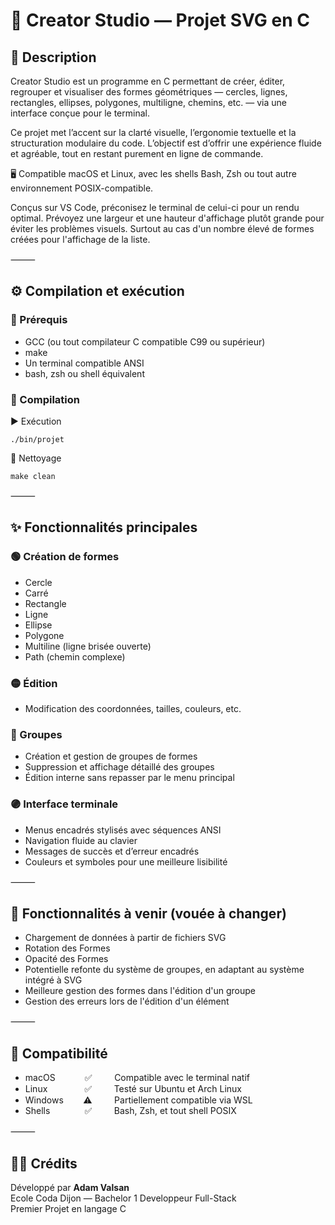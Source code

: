 # 🎨 Creator Studio — Projet SVG en C

## 🧭 Description

Creator Studio est un programme en C permettant de créer, éditer, regrouper et visualiser des formes géométriques — cercles, lignes, rectangles, ellipses, polygones, multiligne, chemins, etc. — via une interface conçue pour le terminal.

Ce projet met l’accent sur la clarté visuelle, l’ergonomie textuelle et la structuration modulaire du code.
L’objectif est d’offrir une expérience fluide et agréable, tout en restant purement en ligne de commande.

🖥️ Compatible macOS et Linux, avec les shells Bash, Zsh ou tout autre environnement POSIX-compatible.

Conçus sur VS Code, préconisez le terminal de celui-ci pour un rendu optimal.
Prévoyez une largeur et une hauteur d'affichage plutôt grande pour éviter les problèmes visuels. Surtout au cas d'un nombre élevé de formes créées pour l'affichage de la liste.

⸻

## ⚙️ Compilation et exécution

### 🧩 Prérequis  
-	GCC (ou tout compilateur C compatible C99 ou supérieur)  
-	make  
-	Un terminal compatible ANSI  
-	bash, zsh ou shell équivalent  

### 🔧 Compilation

▶️ Exécution

`./bin/projet`

🧹 Nettoyage

`make clean`


⸻

## ✨ Fonctionnalités principales

### 🟢 Création de formes  
-	Cercle  
-	Carré  
-	Rectangle  
-	Ligne  
-	Ellipse  
-	Polygone  
-	Multiline (ligne brisée ouverte)  
-	Path (chemin complexe)  

### 🟡 Édition
-	Modification des coordonnées, tailles, couleurs, etc.  

### 🔵 Groupes
-	Création et gestion de groupes de formes  
-	Suppression et affichage détaillé des groupes  
-	Édition interne sans repasser par le menu principal  

### 🟣 Interface terminale
-	Menus encadrés stylisés avec séquences ANSI  
-	Navigation fluide au clavier  
-	Messages de succès et d’erreur encadrés  
-	Couleurs et symboles pour une meilleure lisibilité  

⸻

## 🚧 Fonctionnalités à venir (vouée à changer)
-	Chargement de données à partir de fichiers SVG  
-	Rotation des Formes  
-	Opacité des Formes  
-   Potentielle refonte du système de groupes, en adaptant au système intégré à SVG
-	Meilleure gestion des formes dans l'édition d'un groupe
-	Gestion des erreurs lors de l'édition d'un élément  

⸻

## 🧱 Compatibilité

- macOS&nbsp;&nbsp;&nbsp;&nbsp;&nbsp;&nbsp;&nbsp;&nbsp;&nbsp;&nbsp;&nbsp;&nbsp;✅&nbsp;&nbsp;&nbsp;&nbsp;&nbsp;&nbsp;&nbsp;&nbsp;&nbsp;Compatible avec le terminal natif
- Linux&nbsp;&nbsp;&nbsp;&nbsp;&nbsp;&nbsp;&nbsp;&nbsp;&nbsp;&nbsp;&nbsp;&nbsp;&nbsp;&nbsp;&nbsp;✅&nbsp;&nbsp;&nbsp;&nbsp;&nbsp;&nbsp;&nbsp;&nbsp;&nbsp;Testé sur Ubuntu et Arch Linux
- Windows&nbsp;&nbsp;&nbsp;&nbsp;&nbsp;&nbsp;&nbsp;&nbsp;⚠️&nbsp;&nbsp;&nbsp;&nbsp;&nbsp;&nbsp;&nbsp;&nbsp;&nbsp;Partiellement compatible via WSL
- Shells&nbsp;&nbsp;&nbsp;&nbsp;&nbsp;&nbsp;&nbsp;&nbsp;&nbsp;&nbsp;&nbsp;&nbsp;&nbsp;&nbsp;✅&nbsp;&nbsp;&nbsp;&nbsp;&nbsp;&nbsp;&nbsp;&nbsp;&nbsp;Bash, Zsh, et tout shell POSIX

⸻

## 🧑‍💻 Crédits

Développé par **Adam Valsan**  
Ecole Coda Dijon — Bachelor 1 Developpeur Full-Stack  
Premier Projet en langage C